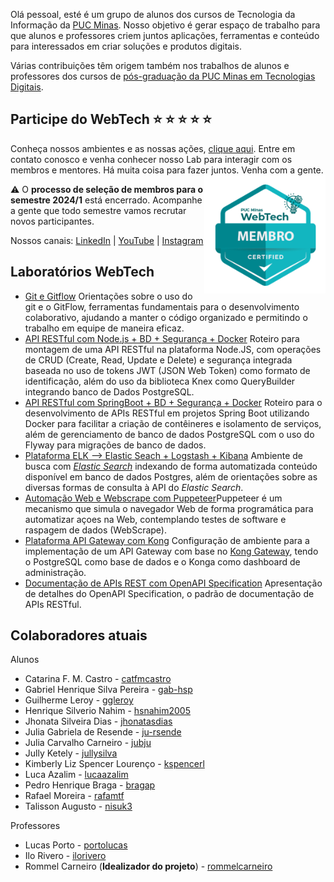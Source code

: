 Olá pessoal, esté é um grupo de alunos dos cursos de Tecnologia da Informação da [PUC Minas](https://pucminas.br). Nosso objetivo é gerar espaço de trabalho para que alunos e professores criem juntos aplicações, ferramentas e conteúdo para interessados em criar soluções e produtos digitais.

Várias contribuições têm origem também nos trabalhos de alunos e professores dos cursos de [pós-graduação da PUC Minas em Tecnologias Digitais](https://icei.pucminas.br/latosensu).

## Participe do WebTech   ⭐️ ⭐ ⭐ ⭐ ⭐

Conheça nossos ambientes e as nossas ações, [clique aqui](https://linktr.ee/webtech.pucminas). Entre em contato conosco e venha  conhecer nosso Lab para interagir com os membros e mentores. Há muita coisa para fazer juntos. Venha com a gente. <img align="right" width="194" height="189" src="./images/wt-badge.png">

⚠️  O **processo de seleção de membros para o semestre 2024/1** está encerrado. Acompanhe a gente que todo semestre vamos recrutar novos participantes.

Nossos canais: [LinkedIn](https://www.linkedin.com/company/webtech-puc-minas) | [YouTube](https://www.youtube.com/@webtech.pucminas) | [Instagram](https://www.instagram.com/webtech.pucminas)

## Laboratórios WebTech

- [Git e Gitflow](https://github.com/WebTech-PUC-Minas/git-gitflow)
  Orientações sobre o uso do git e o GitFlow, ferramentas fundamentais para o desenvolvimento colaborativo, ajudando a manter o código organizado e permitindo o trabalho em equipe de maneira eficaz.
- [API RESTful com Node.js + BD + Segurança + Docker](https://github.com/WebTech-PUC-Minas/lab-node-basic-api)
  Roteiro para montagem de uma API RESTful na plataforma Node.JS, com operações de CRUD (Create, Read, Update e Delete) e segurança integrada baseada no uso de tokens JWT (JSON Web Token) como formato de identificação, além do uso da biblioteca Knex como QueryBuilder integrando banco de Dados PostgreSQL.
- [API RESTful com SpringBoot + BD + Segurança + Docker](https://github.com/WebTech-PUC-Minas/lab-springboot-basic-api)
  Roteiro para o desenvolvimento de APIs RESTful em projetos Spring Boot utilizando Docker para facilitar a criação de contêineres e isolamento de serviços, além de gerenciamento de banco de dados PostgreSQL com o uso do Flyway para migrações de banco de dados.
- [Plataforma ELK --&gt; Elastic Seach + Logstash + Kibana](https://github.com/WebTech-PUC-Minas/lab-elk-db)
  Ambiente de busca com [*Elastic Search*](https://www.elastic.co/) indexando de forma automatizada conteúdo disponível em banco de dados Postgres, além de orientações sobre as diversas formas de consulta à API do *Elastic Search*.
- [Automação Web e Webscrape com Puppeteer]()Puppeteer é um mecanismo que simula o navegador Web de forma programática para automatizar açoes na Web, contemplando testes de software e raspagem de dados (WebScrape).
- [Plataforma API Gateway com Kong](https://github.com/WebTech-PUC-Minas/lab-api-gateway-kong)
  Configuração de ambiente para a implementação de um API Gateway com base no [Kong Gateway](https://konghq.com/products/kong-gateway), tendo o PostgreSQL como base de dados e o Konga como dashboard de administração.
- [Documentação de APIs REST com OpenAPI Specification](https://github.com/WebTech-PUC-Minas/lab-openapi)
  Apresentação de detalhes do OpenAPI Specification, o padrão de documentação de APIs RESTful.

## Colaboradores atuais

Alunos

- Catarina F. M. Castro - [catfmcastro](https://github.com/catfmcastro)
- Gabriel Henrique Silva Pereira - [gab-hsp](https://github.com/Gab-HSP)
- Guilherme Leroy - [ggleroy](https://github.com/ggleroy)
- Henrique Silverio Nahim - [hsnahim2005](https://github.com/hsnahim2005)
- Jhonata Silveira Dias - [jhonatasdias](https://github.com/jhonatasdias)
- Julia Gabriela de Resende - [ju-rsende](https://github.com/ju-rsende)
- Julia Carvalho Carneiro - [jubju](https://github.com/jubju)
- Jully Ketely - [jullysilva](https://github.com/jullysilva)
- Kimberly Liz Spencer Lourenço - [kspencerl](https://github.com/kspencerl)
- Luca Azalim - [lucaazalim](https://github.com/lucaazalim)
- Pedro Henrique Braga - [bragap](https://github.com/bragap)
- Rafael Moreira - [rafamtf](https://github.com/RafaMtf)
- Talisson Augusto - [nisuk3](https://github.com/nisuk3)

Professores

- Lucas Porto - [portolucas](https://github.com/portolucas)
- Ilo Rivero - [ilorivero](https://github.com/ilorivero)
- Rommel Carneiro (**Idealizador do projeto**) - [rommelcarneiro](https://github.com/rommelcarneiro)
